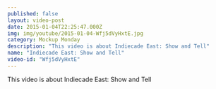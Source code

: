 ```yaml
---
published: false
layout: video-post
date: 2015-01-04T22:25:47.000Z
img: img/youtube/2015-01-04-Wfj5dVyHxtE.jpg
category: Mockup Monday
description: "This video is about Indiecade East: Show and Tell"
name: "Indiecade East: Show and Tell"
video-id: "Wfj5dVyHxtE"
---
```

This video is about Indiecade East: Show and Tell
